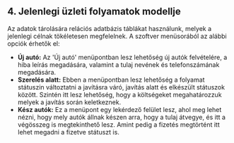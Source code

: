 ## 4. **Jelenlegi üzleti folyamatok modellje**

Az adatok tárolására relációs adatbázis táblákat használunk, melyek a jelenlegi célnak tökéletesen megfelelnek. A szoftver menüsorából az alábbi opciók érhetők el:

- **Új autó:** Az 'Új autó' menüpontban lesz lehetőség új autók felvételére, a hiba leírás megadására, valamint a tulaj nevének és telefonszámának megadására.
- **Szerelés alatt:** Ebben a menüpontban lesz lehetőség a folyamat státuszin változtatni a javításra váró, javítás alatt és elkészült státuszok között. Szintén itt lesz lehetőség, hogy a költségeket megahatározzuk melyek a javítás során keletkeznek.
- **Kész autók:** Ez a menüpont egy lekérdező felület lesz, ahol meg lehet nézni, hogy mely autók állnak készen arra, hogy a tulaj átvegye, és itt a végösszeg is megtekinthető lesz. Amint pedig a fizetés megtörtént itt lehet megadni a fizetve státuszt is.
